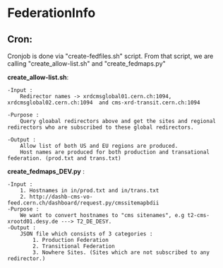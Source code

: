 # FederationInfo

Cron:
----
Cronjob is done via "create-fedfiles.sh" script. From that script, we are calling "create_allow-list.sh" and "create_fedmaps.py" 

 **create_allow-list.sh**:
	
	-Input : 
		Redirector names -> xrdcmsglobal01.cern.ch:1094, xrdcmsglobal02.cern.ch:1094  and cms-xrd-transit.cern.ch:1094
 
	-Purpose : 
		Query gloabal redirectors above and get the sites and regional redirectors who are subscribed to these global redirectors. 
	
	-Output : 
		Allow list of both US and EU regions are produced. 
		Host names are produced for both production and transational federation. (prod.txt and trans.txt)

  **create_fedmaps_DEV.py** :
	
	-Input : 
		1. Hostnames in in/prod.txt and in/trans.txt
		2. http://dashb-cms-vo-feed.cern.ch/dashboard/request.py/cmssitemapbdii
	-Purpose :	
		We want to convert hostnames to "cms sitenames", e.g t2-cms-xrootd01.desy.de ---> T2_DE_DESY. 
	-Output :
		JSON file which consists of 3 categories :
			1. Production Federation
			2. Transitional Federation
			3. Nowhere Sites. (Sites which are not subscribed to any redirector.)
